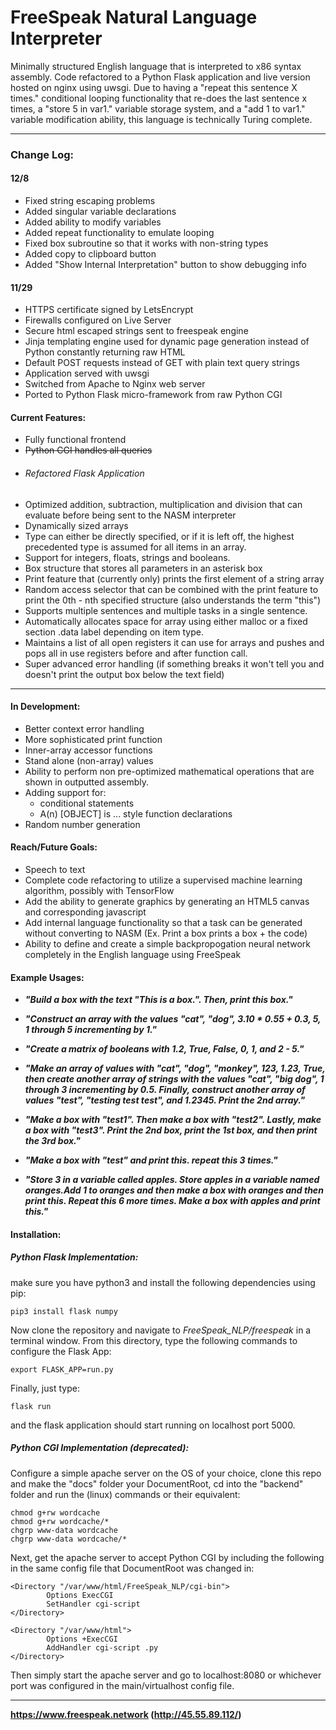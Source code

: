 # FreeSpeak Natural Language Interpreter
Minimally structured English language that is interpreted to x86 syntax assembly. Code refactored to a Python Flask application and live version hosted on nginx using uwsgi. Due to having a "repeat this sentence X times." conditional looping functionality that re-does the last sentence x times, a "store 5 in var1." variable storage system, and a "add 1 to var1." variable modification ability, this language is technically Turing complete. 
___

### Change Log:
####    12/8
* Fixed string escaping problems
* Added singular variable declarations
* Added ability to modify variables
* Added repeat functionality to emulate looping
* Fixed box subroutine so that it works with non-string types
* Added copy to clipboard button
* Added "Show Internal Interpretation" button to show debugging info

####    11/29
* HTTPS certificate signed by LetsEncrypt
* Firewalls configured on Live Server
* Secure html escaped strings sent to freespeak engine
* Jinja templating engine used for dynamic page generation instead of Python constantly returning raw HTML
* Default POST requests instead of GET with plain text query strings
* Application served with uwsgi
* Switched from Apache to Nginx web server
* Ported to Python Flask micro-framework from raw Python CGI

#### Current Features:
* Fully functional frontend
* ~~Python CGI handles all queries~~
* ###### Refactored Flask Application
* Optimized addition, subtraction, multiplication and division that can evaluate before being sent to the NASM interpreter
* Dynamically sized arrays
* Type can either be directly specified, or if it is left off, the highest precedented type is assumed for all items in an array.
* Support for integers, floats, strings and booleans.
* Box structure that stores all parameters in an asterisk box
* Print feature that (currently only) prints the first element of a string array
* Random access selector that can be combined with the print feature to print the 0th - nth specified structure (also understands the term "this")
* Supports multiple sentences and multiple tasks in a single sentence.
* Automatically allocates space for array using either malloc or a fixed section .data label depending on item type.
* Maintains a list of all open registers it can use for arrays and pushes and pops all in use registers before and after function call.
* Super advanced error handling (if something breaks it won't tell you and doesn't print the output box below the text field)

___
#### In Development:
* Better context error handling
* More sophisticated print function
* Inner-array accessor functions
* Stand alone (non-array) values
* Ability to perform non pre-optimized mathematical operations that are shown in outputted assembly.
* Adding support for:
  * conditional statements
  * A(n) [OBJECT] is ... style function declarations
* Random number generation

#### Reach/Future Goals:
* Speech to text
* Complete code refactoring to utilize a supervised machine learning algorithm, possibly with TensorFlow
* Add the ability to generate graphics by generating an HTML5 canvas and corresponding javascript
* Add internal language functionality so that a task can be generated without converting to NASM (Ex. Print a box prints a box + the code)
* Ability to define and create a simple backpropogation neural network completely in the English language using FreeSpeak

#### Example Usages:
* ***"Build a box with the text "This is a box.". Then, print this box."***

* ***"Construct an array with the values "cat", "dog", 3.10 * 0.55 + 0.3, 5, 1 through 5 incrementing by 1."***

* ***"Create a matrix of booleans with 1.2, True, False, 0, 1, and 2 - 5."***

* ***"Make an array of values with "cat", "dog", "monkey", 123, 1.23, True, then create another array of strings with the values "cat", "big dog", 1 through 3 incrementing by 0.5. Finally, construct another array of values "test", "testing test test", and 1.2345. Print the 2nd array."***

* ***"Make a box with "test1". Then make a box with "test2". Lastly, make a box with "test3". Print the 2nd box, print the 1st box, and then print the 3rd box."***

* ***"Make a box with "test" and print this. repeat this 3 times."***

* ***"Store 3 in a variable called apples. Store apples in a variable named oranges.Add 1 to oranges and then make a box with oranges and then print this. Repeat this 6 more times. Make a box with apples and print this."***

#### Installation:
##### Python Flask Implementation:
make sure you have python3 and install the following dependencies using pip:
```
pip3 install flask numpy
```
Now clone the repository and navigate to *FreeSpeak_NLP/freespeak* in a terminal window. From this directory, type the following commands to configure the Flask App:
```
export FLASK_APP=run.py
```
Finally, just type:
```
flask run
```
and the flask application should start running on localhost port 5000.

##### Python CGI Implementation (deprecated):
Configure a simple apache server on the OS of your choice, clone this repo and make the "docs" folder your DocumentRoot, cd into the "backend" folder and run the (linux) commands or their equivalent:
```
chmod g+rw wordcache
chmod g+rw wordcache/*
chgrp www-data wordcache
chgrp www-data wordcache/*
```
Next, get the apache server to accept Python CGI by including the following in the same config file that DocumentRoot was changed in:
```
<Directory "/var/www/html/FreeSpeak_NLP/cgi-bin">
        Options ExecCGI
        SetHandler cgi-script
</Directory>

<Directory "/var/www/html">
        Options +ExecCGI
        AddHandler cgi-script .py
</Directory>
```
Then simply start the apache server and go to localhost:8080 or whichever port was configured in the main/virtualhost config file.

___
   **https://www.freespeak.network (http://45.55.89.112/)**
